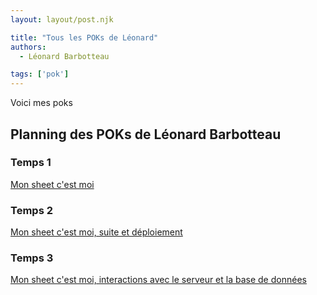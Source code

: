 ```yaml
---
layout: layout/post.njk

title: "Tous les POKs de Léonard"
authors:
  - Léonard Barbotteau

tags: ['pok']
---
```

<!-- Début Résumé -->
Voici mes poks
<!-- fin résumé -->

## Planning des POKs de Léonard Barbotteau

### Temps 1
[Mon sheet c'est moi](../un-site-chez-moi/NG-LB)

### Temps 2
[Mon sheet c'est moi, suite et déploiement](../deployer-un-site/NG-LB)

### Temps 3
[Mon sheet c'est moi, interactions avec le serveur et la base de données](pok-3)